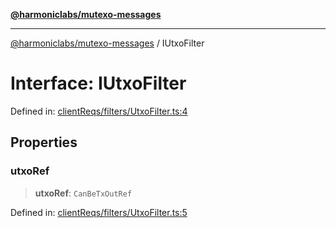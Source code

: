 [**@harmoniclabs/mutexo-messages**](../README.md)

***

[@harmoniclabs/mutexo-messages](../README.md) / IUtxoFilter

# Interface: IUtxoFilter

Defined in: [clientReqs/filters/UtxoFilter.ts:4](https://github.com/HarmonicLabs/mutexo-messages/blob/aefac8841dc1fa8aebb577df666016362446522d/src/clientReqs/filters/UtxoFilter.ts#L4)

## Properties

### utxoRef

> **utxoRef**: `CanBeTxOutRef`

Defined in: [clientReqs/filters/UtxoFilter.ts:5](https://github.com/HarmonicLabs/mutexo-messages/blob/aefac8841dc1fa8aebb577df666016362446522d/src/clientReqs/filters/UtxoFilter.ts#L5)
